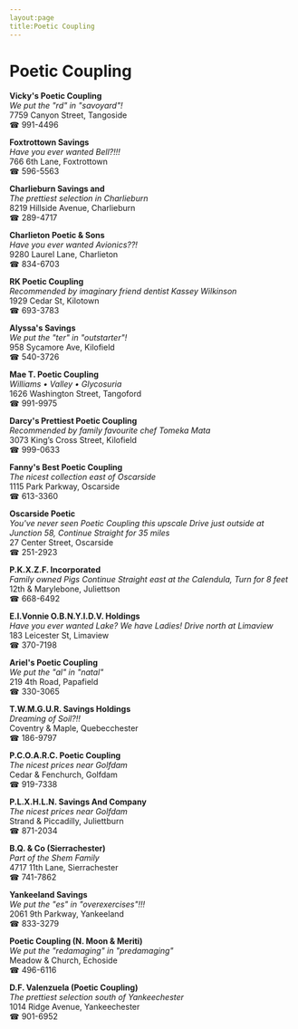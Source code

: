 ```yaml
---
layout:page
title:Poetic Coupling
---
```

# Poetic Coupling

**Vicky's Poetic Coupling**  
_We put the "rd" in "savoyard"!_  
7759 Canyon Street, Tangoside  
☎ 991-4496



**Foxtrottown Savings**  
_Have you ever wanted Bell?!!!_  
766 6th Lane, Foxtrottown  
☎ 596-5563



**Charlieburn Savings and**  
_The prettiest selection in Charlieburn_  
8219 Hillside Avenue, Charlieburn  
☎ 289-4717



**Charlieton Poetic & Sons**  
_Have you ever wanted Avionics??!_  
9280 Laurel Lane, Charlieton  
☎ 834-6703



**RK Poetic Coupling**  
_Recommended by imaginary friend dentist Kassey Wilkinson_  
1929 Cedar St, Kilotown  
☎ 693-3783



**Alyssa's Savings**  
_We put the "ter" in "outstarter"!_  
958 Sycamore Ave, Kilofield  
☎ 540-3726



**Mae T. Poetic Coupling**  
_Williams • Valley • Glycosuria_  
1626 Washington Street, Tangoford  
☎ 991-9975



**Darcy's Prettiest Poetic Coupling**  
_Recommended by family favourite chef Tomeka Mata_  
3073 King’s Cross Street, Kilofield  
☎ 999-0633



**Fanny's Best Poetic Coupling**  
_The nicest collection east of Oscarside_  
1115 Park Parkway, Oscarside  
☎ 613-3360



**Oscarside Poetic**  
_You've never seen Poetic Coupling this upscale 
Drive just outside at Junction 58, Continue Straight for 35 miles_  
27 Center Street, Oscarside  
☎ 251-2923



**P.K.X.Z.F. Incorporated**  
_Family owned Pigs 
Continue Straight east at the Calendula, Turn for 8 feet_  
12th & Marylebone, Juliettson  
☎ 668-6492



**E.I.Vonnie O.B.N.Y.I.D.V. Holdings**  
_Have you ever wanted Lake? We have Ladies! 
Drive north at Limaview_  
183 Leicester St, Limaview  
☎ 370-7198



**Ariel's Poetic Coupling**  
_We put the "al" in "natal"_  
219 4th Road, Papafield  
☎ 330-3065



**T.W.M.G.U.R. Savings Holdings**  
_Dreaming of Soil?!!_  
Coventry & Maple, Quebecchester  
☎ 186-9797



**P.C.O.A.R.C. Poetic Coupling**  
_The nicest prices near Golfdam_  
Cedar & Fenchurch, Golfdam  
☎ 919-7338



**P.L.X.H.L.N. Savings And Company**  
_The nicest prices near Golfdam_  
Strand & Piccadilly, Juliettburn  
☎ 871-2034



**B.Q. & Co (Sierrachester)**  
_Part of the Shem Family_  
4717 11th Lane, Sierrachester  
☎ 741-7862



**Yankeeland Savings**  
_We put the "es" in "overexercises"!!!_  
2061 9th Parkway, Yankeeland  
☎ 833-3279



**Poetic Coupling (N. Moon & Meriti)**  
_We put the "redamaging" in "predamaging"_  
Meadow & Church, Echoside  
☎ 496-6116



**D.F. Valenzuela (Poetic Coupling)**  
_The prettiest selection south of Yankeechester_  
1014 Ridge Avenue, Yankeechester  
☎ 901-6952



